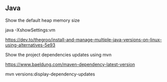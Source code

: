 **Java**
-----


Show the default heap memory size

java -XshowSettings:vm

https://dev.to/thegroo/install-and-manage-multiple-java-versions-on-linux-using-alternatives-5e93

Show the project dependencies updates using mvn

https://www.baeldung.com/maven-dependency-latest-version

mvn versions:display-dependency-updates

